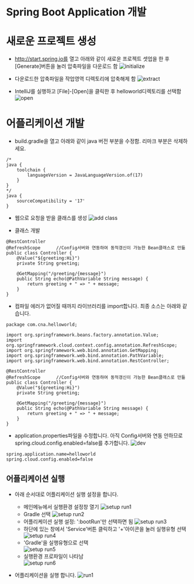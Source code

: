 # Spring Boot Application 개발

# 새로운 프로젝트 생성
- http://start.spring.io를 열고 아래와 같이 새로운 프로젝트 셋업을 한 후 [Generate]버튼을 눌러 압축파일을 다운로드 함
![initialize](./images/create_project.png)

- 다운로드한 압축파일을 작업영역 디렉토리에 압축해제 함
![extract](./images/create_project2.png)

- IntelliJ를 실행하고 [File]-[Open]을 클릭한 후 helloworld디렉토리를 선택함
![open](./images/create_project3.png)

# 어플리케이션 개발
- build.gradle을 열고 아래와 같이 java 버전 부분을 수정함. 리마크 부분은 삭제하세요.  
```
/*
java {
	toolchain {
		languageVersion = JavaLanguageVersion.of(17)
	}
}
*/
java {
	sourceCompatibility = '17'
}
```

- 웹으로 요청을 받을 클래스를 생성
![add class](./images/add_class.png)

- 클래스 개발
```
@RestController
@RefreshScope      //Config서버와 연동하여 동적갱신이 가능한 Bean클래스로 만듦
public class Controller {
    @Value("${greeting:Hi}")
    private String greeting;

    @GetMapping("/greeting/{message}")
    public String echo(@PathVariable String message) {
        return greeting + " => " + message;
    }
}
```

- 컴파일 에러가 없어질 때까지 라이브러리를 import합니다. 최종 소스는 아래와 같습니다. 
```
package com.cna.helloworld;

import org.springframework.beans.factory.annotation.Value;
import org.springframework.cloud.context.config.annotation.RefreshScope;
import org.springframework.web.bind.annotation.GetMapping;
import org.springframework.web.bind.annotation.PathVariable;
import org.springframework.web.bind.annotation.RestController;

@RestController
@RefreshScope      //Config서버와 연동하여 동적갱신이 가능한 Bean클래스로 만듦
public class Controller {
    @Value("${greeting:Hi}")
    private String greeting;

    @GetMapping("/greeting/{message}")
    public String echo(@PathVariable String message) {
        return greeting + " => " + message;
    }
}
```

- application.properties파일을 수정합니다. 아직 Config서버와 연동 안하므로 spring.cloud.config.enabled=false를 추가합니다. 
![dev](./images/dev1.png)
```
spring.application.name=helloworld
spring.cloud.config.enabled=false
```


## 어플리케이션 실행 
- 아래 순서대로 어플리케이션 실행 설정을 합니다.
    - 메인메뉴에서 실행환경 설정창 열기
    ![setup run1](./images/setup_run1.png)
    - Gradle 선택
    ![setup run2](./images/setup_run2.png)
    - 어플리케이션 실행 설정: ':bootRun'만 선택하면 됨
    ![setup run3](./images/setup_run3.png)
    - 하단에 있는 창에서 'Service'버튼 클릭하고 '+'아이콘을 눌러 실행유형 선택 
    ![setup run4](./images/setup_run4.png)
    - 'Gradle'을 실행유형으로 선택  
    ![setup run5](./images/setup_run5.png)
    - 실행환경 프로파일이 나타남  
    ![setup run6](./images/setup_run6.png)

- 어플리케이션을 실행 합니다.
![run1](./images/run1.png)